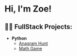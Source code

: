<h1>Hi, I'm Zoe! <br/></h1>

<h2>👩‍💻 FullStack Projects:</h2>

- <b>Python</b>
  - [Anagram Hunt](https://github.com/zkp117/PythonAnagramHunt)
  - [Math Game](https://github.com/zkp117/PythonMathGame)

<!--
